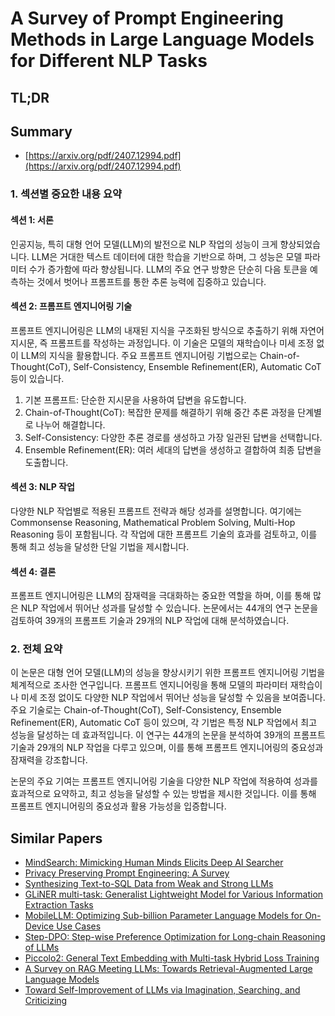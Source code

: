 # A Survey of Prompt Engineering Methods in Large Language Models for Different NLP Tasks
## TL;DR
## Summary
- [https://arxiv.org/pdf/2407.12994.pdf](https://arxiv.org/pdf/2407.12994.pdf)

### 1. 섹션별 중요한 내용 요약

#### 섹션 1: 서론
인공지능, 특히 대형 언어 모델(LLM)의 발전으로 NLP 작업의 성능이 크게 향상되었습니다. LLM은 거대한 텍스트 데이터에 대한 학습을 기반으로 하며, 그 성능은 모델 파라미터 수가 증가함에 따라 향상됩니다. LLM의 주요 연구 방향은 단순히 다음 토큰을 예측하는 것에서 벗어나 프롬프트를 통한 추론 능력에 집중하고 있습니다.

#### 섹션 2: 프롬프트 엔지니어링 기술
프롬프트 엔지니어링은 LLM의 내재된 지식을 구조화된 방식으로 추출하기 위해 자연어 지시문, 즉 프롬프트를 작성하는 과정입니다. 이 기술은 모델의 재학습이나 미세 조정 없이 LLM의 지식을 활용합니다. 주요 프롬프트 엔지니어링 기법으로는 Chain-of-Thought(CoT), Self-Consistency, Ensemble Refinement(ER), Automatic CoT 등이 있습니다.

1. 기본 프롬프트: 단순한 지시문을 사용하여 답변을 유도합니다.
2. Chain-of-Thought(CoT): 복잡한 문제를 해결하기 위해 중간 추론 과정을 단계별로 나누어 해결합니다.
3. Self-Consistency: 다양한 추론 경로를 생성하고 가장 일관된 답변을 선택합니다.
4. Ensemble Refinement(ER): 여러 세대의 답변을 생성하고 결합하여 최종 답변을 도출합니다.

#### 섹션 3: NLP 작업
다양한 NLP 작업별로 적용된 프롬프트 전략과 해당 성과를 설명합니다. 여기에는 Commonsense Reasoning, Mathematical Problem Solving, Multi-Hop Reasoning 등이 포함됩니다. 각 작업에 대한 프롬프트 기술의 효과를 검토하고, 이를 통해 최고 성능을 달성한 단일 기법을 제시합니다.

#### 섹션 4: 결론
프롬프트 엔지니어링은 LLM의 잠재력을 극대화하는 중요한 역할을 하며, 이를 통해 많은 NLP 작업에서 뛰어난 성과를 달성할 수 있습니다. 논문에서는 44개의 연구 논문을 검토하여 39개의 프롬프트 기술과 29개의 NLP 작업에 대해 분석하였습니다.

### 2. 전체 요약
이 논문은 대형 언어 모델(LLM)의 성능을 향상시키기 위한 프롬프트 엔지니어링 기법을 체계적으로 조사한 연구입니다. 프롬프트 엔지니어링을 통해 모델의 파라미터 재학습이나 미세 조정 없이도 다양한 NLP 작업에서 뛰어난 성능을 달성할 수 있음을 보여줍니다. 주요 기술로는 Chain-of-Thought(CoT), Self-Consistency, Ensemble Refinement(ER), Automatic CoT 등이 있으며, 각 기법은 특정 NLP 작업에서 최고 성능을 달성하는 데 효과적입니다. 이 연구는 44개의 논문을 분석하여 39개의 프롬프트 기술과 29개의 NLP 작업을 다루고 있으며, 이를 통해 프롬프트 엔지니어링의 중요성과 잠재력을 강조합니다.

논문의 주요 기여는 프롬프트 엔지니어링 기술을 다양한 NLP 작업에 적용하여 성과를 효과적으로 요약하고, 최고 성능을 달성할 수 있는 방법을 제시한 것입니다. 이를 통해 프롬프트 엔지니어링의 중요성과 활용 가능성을 입증합니다.

## Similar Papers
- [MindSearch: Mimicking Human Minds Elicits Deep AI Searcher](2407.20183.md)
- [Privacy Preserving Prompt Engineering: A Survey](2404.06001.md)
- [Synthesizing Text-to-SQL Data from Weak and Strong LLMs](2408.03256.md)
- [GLiNER multi-task: Generalist Lightweight Model for Various Information Extraction Tasks](2406.12925.md)
- [MobileLLM: Optimizing Sub-billion Parameter Language Models for On-Device Use Cases](2402.14905.md)
- [Step-DPO: Step-wise Preference Optimization for Long-chain Reasoning of LLMs](2406.18629.md)
- [Piccolo2: General Text Embedding with Multi-task Hybrid Loss Training](2405.06932.md)
- [A Survey on RAG Meeting LLMs: Towards Retrieval-Augmented Large Language Models](2405.06211.md)
- [Toward Self-Improvement of LLMs via Imagination, Searching, and Criticizing](2404.12253.md)
